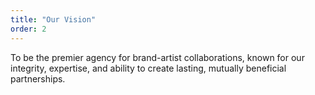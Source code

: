 ```yaml
---
title: "Our Vision"
order: 2
---
```


To be the premier agency for brand-artist collaborations, known for our integrity, expertise, and ability to create lasting, mutually beneficial partnerships.
